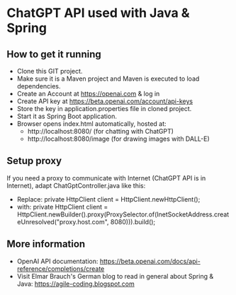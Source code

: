# ChatGPT API used with Java & Spring

## How to get it running
* Clone this GIT project.
* Make sure it is a Maven project and Maven is executed to load dependencies.
* Create an Account at https://openai.com & log in
* Create API key at https://beta.openai.com/account/api-keys
* Store the key in application.properties file in cloned project.
* Start it as Spring Boot application.
* Browser opens index.html automatically, hosted at:
  * http://localhost:8080/ (for chatting with ChatGPT)
  * http://localhost:8080/image (for drawing images with DALL-E)

## Setup proxy
If you need a proxy to communicate with Internet (ChatGPT API is in Internet), adapt ChatGptController.java like this:
* Replace: private HttpClient client = HttpClient.newHttpClient();
* with: private HttpClient client = HttpClient.newBuilder().proxy(ProxySelector.of(InetSocketAddress.createUnresolved("proxy.host.com", 8080))).build();

## More information
* OpenAI API documentation: https://beta.openai.com/docs/api-reference/completions/create
* Visit Elmar Brauch's German blog to read in general about Spring & Java:
https://agile-coding.blogspot.com
